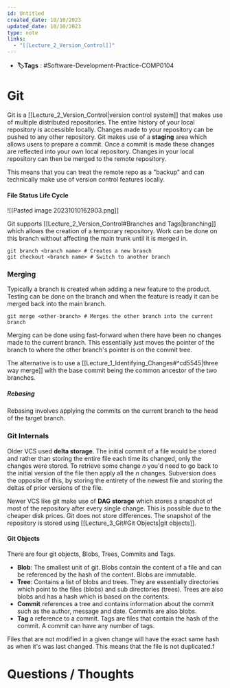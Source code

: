 ```yaml
---
id: Untitled
created_date: 10/10/2023
updated_date: 10/10/2023
type: note
links:
  - "[[Lecture_2_Version_Control]]"
---
```

* **🏷️Tags** : #Software-Development-Practice-COMP0104 
# Git

Git is a [[Lecture_2_Version_Control|version control system]] that makes use of multiple distributed repositories. The entire history of your local repository is accessible locally. Changes made to your repository can be pushed to any other repository. Git makes use of a **staging** area which allows users to prepare a commit. Once a commit is made these changes are reflected into your own local repository. Changes in your local repository can then be merged to the remote repository.

This means that you can treat the remote repo as a "backup" and can technically make use of version control features locally.

#### File Status Life Cycle

![[Pasted image 20231010162903.png]]

Git supports [[Lecture_2_Version_Control#Branches and Tags|branching]] which allows the creation of a temporary repository. Work can be done on this branch without affecting the main trunk until it is merged in.

```
git branch <branch name> # Creates a new branch
git checkout <branch name> # Switch to another branch
```

### Merging

Typically a branch is created when adding a new feature to the  product. Testing can be done on the branch and when the feature is ready it can be merged back into the main branch.

```
git merge <other-branch> # Merges the other branch into the current branch
```

Merging can be done using fast-forward when there have been no changes made to the current branch. This essentially just moves the pointer of the branch to where the other branch's pointer is on the commit tree.

The alternative is to use a [[Lecture_1_Identifying_Changes#^cd5545|three way merge]] with the base commit being the common ancestor of the two branches.

##### Rebasing

Rebasing involves applying the commits on the current branch to the head of the target branch.

### Git Internals

Older VCS used **delta storage**. The initial commit of a file would be stored and rather than storing the entire file each time its changed, only the changes were stored. To retrieve some change $n$ you'd need to go back to the initial version of the file then apply all the $n$ changes. Subversion does the opposite of this, by storing the entirety of the newest file and storing the deltas of prior versions of the file.

Newer VCS like git make use of **DAG storage** which stores a snapshot of most of the repository after every single change. This is possible due to the cheaper disk prices. Git does not store differences. The snapshot of the repository is stored using [[Lecture_3_Git#Git Objects|git objects]].

#### Git Objects

There are four git objects, Blobs, Trees, Commits and Tags.

* **Blob**: The smallest unit of git. Blobs contain the content of a file and can be referenced by the hash of the content. Blobs are immutable.
* **Tree**: Contains a list of blobs and trees. They are essentially directories which point to the files (blobs) and sub directories (trees). Trees are also blobs and has a hash which is based on the contents.
* **Commit** references a tree and contains information about the commit such as the author, message and date. Commits are also blobs.
* **Tag** a reference to a commit. Tags are files that contain the hash of the commit. A commit can have any number of tags.

Files that are not modified in a given change will have the exact same hash as when it's was last changed. This means that the file is not duplicated.f

# Questions / Thoughts